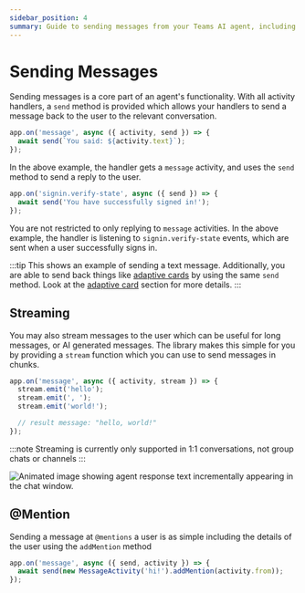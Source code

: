 ```yaml
---
sidebar_position: 4
summary: Guide to sending messages from your Teams AI agent, including replies, proactive messages, and different message types.
---
```


# Sending Messages

Sending messages is a core part of an agent's functionality. With all activity handlers, a `send` method is provided which allows your handlers to send a message back to the user to the relevant conversation. 

```typescript
app.on('message', async ({ activity, send }) => {
  await send(`You said: ${activity.text}`);
});
```

In the above example, the handler gets a `message` activity, and uses the `send` method to send a reply to the user.

```typescript
app.on('signin.verify-state', async ({ send }) => {
  await send('You have successfully signed in!');
});
```

You are not restricted to only replying to `message` activities. In the above example, the handler is listening to `signin.verify-state` events, which are sent when a user successfully signs in. 

:::tip
This shows an example of sending a text message. Additionally, you are able to send back things like [adaptive cards](../../in-depth-guides/adaptive-cards) by using the same `send` method. Look at the [adaptive card](../../in-depth-guides/adaptive-cards) section for more details.
:::

## Streaming

You may also stream messages to the user which can be useful for long messages, or AI generated messages. The library makes this simple for you by providing a `stream` function which you can use to send messages in chunks. 

```typescript
app.on('message', async ({ activity, stream }) => {
  stream.emit('hello');
  stream.emit(', ');
  stream.emit('world!');

  // result message: "hello, world!"
});
```

:::note
Streaming is currently only supported in 1:1 conversations, not group chats or channels
:::

![Animated image showing agent response text incrementally appearing in the chat window.](/screenshots/streaming-chat.gif)

## @Mention

Sending a message at `@mentions` a user is as simple including the details of the user using the `addMention` method

```typescript
app.on('message', async ({ send, activity }) => {
  await send(new MessageActivity('hi!').addMention(activity.from));
});
```
